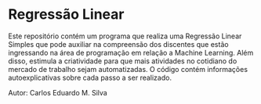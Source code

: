 # Regressão Linear
Este repositório contém um programa que realiza uma Regressão Linear Simples que pode auxiliar na compreensão dos discentes que estão ingressando na área de programação em relação 
a Machine Learning. Além disso, estimula a criatividade para que mais atividades no cotidiano do mercado de trabalho sejam automatizadas. O código contém informações autoexplicativas sobre cada passo a ser realizado.


Autor: Carlos Eduardo M. Silva
